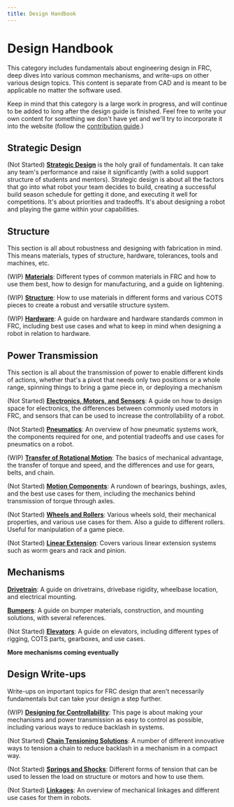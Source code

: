 ```yaml
---
title: Design Handbook
---
```


# Design Handbook
This category includes fundamentals about engineering design in FRC, deep dives into various common mechanisms, and write-ups on other various design topics. This content is separate from CAD and is meant to be applicable no matter the software used. 

Keep in mind that this category is a large work in progress, and will continue to be added to long after the design guide is finished. Feel free to write your own content for something we don't have yet and we'll try to incorporate it into the website (follow the [contribution guide](../contribution/methodsOfContributing.md).)

## Strategic Design

(Not Started) [**Strategic Design**](strategic-design.md) is the holy grail of fundamentals. It can take any team's performance and raise it significantly (with a solid support structure of students and mentors). Strategic design is about all the factors that go into what robot your team decides to build, creating a successful build season schedule for getting it done, and executing it well for competitions. It's about priorities and tradeoffs. It's about designing a robot and playing the game within your capabilities. 

## Structure
This section is all about robustness and designing with fabrication in mind. This means materials, types of structure, hardware, tolerances, tools and machines, etc.

(WIP) [**Materials**](structure/materials.md): Different types of common materials in FRC and how to use them best, how to design for manufacturing, and a guide on lightening.

(WIP) [**Structure**](structure/structure.md): How to use materials in different forms and various COTS pieces to create a robust and versatile structure system.

(WIP) [**Hardware**](structure/hardware.md): A guide on hardware and hardware standards common in FRC, including best use cases and what to keep in mind when designing a robot in relation to hardware.


## Power Transmission
This section is all about the transmission of power to enable different kinds of actions, whether that's a pivot that needs only two positions or a whole range, spinning things to bring a game piece in, or deploying a mechanism

(Not Started) [**Electronics, Motors, and Sensors**](power-transmission/electronics-motors-sensors.md): A guide on how to design space for electronics, the differences between commonly used motors in FRC, and sensors that can be used to increase the controllability of a robot.

(Not Started) [**Pneumatics**](power-transmission/pneumatics.md): An overview of how pneumatic systems work, the components required for one, and potential tradeoffs and use cases for pneumatics on a robot.

(WIP) [**Transfer of Rotational Motion**](power-transmission/rotation.md): The basics of mechanical advantage, the transfer of torque and speed, and the differences and use for gears, belts, and chain.

(Not Started) [**Motion Components**](power-transmission/motion-components.md): A rundown of bearings, bushings, axles, and the best use cases for them, including the mechanics behind transmission of torque through axles.

(Not Started) [**Wheels and Rollers**](power-transmission/wheels-rollers.md): Various wheels sold, their mechanical properties, and various use cases for them. Also a guide to different rollers. Useful for manipulation of a game piece.

(Not Started) [**Linear Extension**](power-transmission/linear-extension.md): Covers various linear extension systems such as worm gears and rack and pinion.


## Mechanisms

[**Drivetrain**](mechanisms/drivetrain.md): A guide on drivetrains, drivebase rigidity, wheelbase location, and electrical mounting.

[**Bumpers**](mechanisms/bumpers.md): A guide on bumper materials, construction, and mounting solutions, with several references.

(Not Started) [**Elevators**](mechanisms/elevators.md): A guide on elevators, including different types of rigging, COTS parts, gearboxes, and use cases.

**More mechanisms coming eventually**

## Design Write-ups
Write-ups on important topics for FRC design that aren't necessarily fundamentals but can take your design a step further.

(WIP) [**Designing for Controllability**](design-writeups/DFC.md): This page is about making your mechanisms and power transmission as easy to control as possible, including various ways to reduce backlash in systems.

(Not Started) [**Chain Tensioning Solutions**](design-writeups/chainTensioning.md): A number of different innovative ways to tension a chain to reduce backlash in a mechanism in a compact way.

(Not Started) [**Springs and Shocks**](design-writeups/springs-shocks.md): Different forms of tension that can be used to lessen the load on structure or motors and how to use them.

(Not Started) [**Linkages**](design-writeups/linkages.md): An overview of mechanical linkages and different use cases for them in robots.

<br>